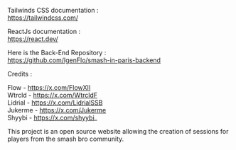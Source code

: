 Tailwinds CSS documentation :   
https://tailwindcss.com/

ReactJs documentation :   
https://react.dev/

Here is the Back-End Repository :    
https://github.com/IgenFlo/smash-in-paris-backend

Credits : 

Flow - https://x.com/FlowXII  
Wtrcld - https://x.com/WtrcldF  
Lidrial - https://x.com/LidrialSSB  
Jukerme - https://x.com/Jukerme  
Shyybi - https://x.com/shyybi_  

This project is an open source website allowing the creation of sessions for players from the smash bro community.
